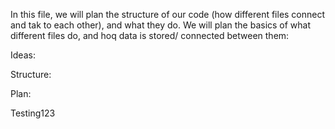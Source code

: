 In this file, we will plan the structure of our code (how different files connect and tak to each
other), and what they do. We will plan the basics of what different files do, and hoq data is stored/
connected between them:

Ideas:


Structure:


Plan:

Testing123